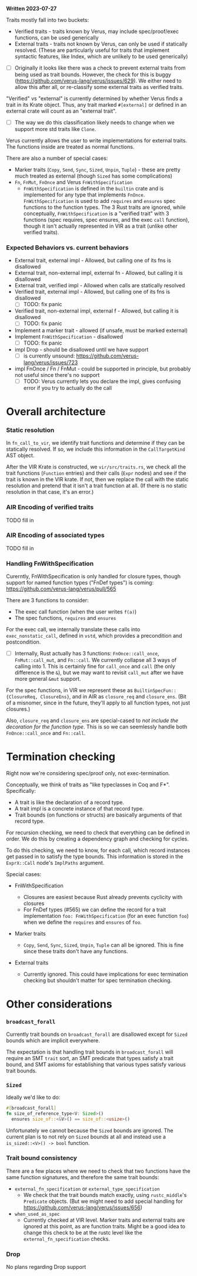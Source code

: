 **Written 2023-07-27**

Traits mostly fall into two buckets:

 * Verified traits - traits known by Verus, may include spec/proof/exec functions, can be used generically
 * External traits - traits not known by Verus, can only be used if statically resolved. (These are particularly useful for traits that implement syntactic features, like Index, which are unlikely to be used generically)
  - [ ] Originally it looks like there was a check to prevent external traits from being
        used as trait bounds. However, the check for this is buggy
        (https://github.com/verus-lang/verus/issues/629). We either need to allow this
        after all, or re-classify some external traits as verified traits.

"Verified" vs "external" is currently determined by whether Verus finds a trait in its
Krate object. Thus, any trait marked `#[external]` or defined in an external crate
will count as an "external trait".
  - [ ] The way we do this classification likely needs to change when we support more std traits like `Clone`.

Verus currently allows the user to write implementations for external traits. The functions
inside are treated as normal functions.

There are also a number of special cases:

 * Marker traits (`Copy`, `Send`, `Sync`, `Sized`, `Unpin`, `Tuple`) - these are pretty much treated as external (though `Sized` has some complications)
 * `Fn`, `FnMut`, `FnOnce` and Verus `FnWithSpecification`
    * `FnWithSpecification` is defined in the `builtin` crate and is implemented for any type that implements `FnOnce`. `FnWithSpecification` is used to add `requires` and `ensures` spec functions to the function types. The 3 Rust traits are ignored, while conceptually, `FnWithSpecification` is a "verified trait" with 3 functions (spec requires, spec ensures, and the exec `call` function), though it isn't actually represented in VIR as a trait (unlike other verified traits).

### Expected Behaviors vs. current behaviors

 - External trait, external impl - Allowed, but calling one of its fns is disallowed
 - External trait, non-external impl, external fn - Allowed, but calling it is disallowed
 - External trait, verified impl - Allowed when calls are statically resolved
 - Verified trait, external impl - Allowed, but calling one of its fns is disallowed
   - [ ] TODO: fix panic
 - Verified trait, non-external impl, external f - Allowed, but calling it is disallowed
   - [ ] TODO: fix panic
 - Implement a marker trait - allowed (if unsafe, must be marked external)
 - Implement `FnWithSpecification` - disallowed
   - [ ] TODO: fix panic
 - impl Drop - should be disallowed until we have support
   - [ ] is currently unsound: https://github.com/verus-lang/verus/issues/723
 - impl FnOnce / Fn / FnMut - could be supported in principle, but probably not useful since there's no support
   - [ ] TODO: Verus currently lets you declare the impl, gives confusing error if you try to actually do the call

# Overall architecture

### Static resolution

In `fn_call_to_vir`, we identify trait functions and determine if they can be statically resolved.
If so, we include this information in the `CallTargetKind` AST object.

After the VIR Krate is constructed, we `vir/src/traits.rs`, we check all the trait functions 
(`Function` entries) and their calls (`Expr` nodes) and see if the trait is known in the VIR 
krate.  If not, then we replace the call with the static resolution and pretend that it
isn't a trait function at all. (If there is no static resolution in that case, it's an error.) 

### AIR Encoding of verified traits

TODO fill in

### AIR Encoding of associated types

TODO fill in

### Handling FnWithSpecification

Curerntly, FnWithSpecification is only handled for closure types, though support
for named function types ("FnDef types") is coming: https://github.com/verus-lang/verus/pull/565

There are 3 functions to consider:

 * The exec call function (when the user writes `f(a)`)
 * The spec functions, `requires` and `ensures`

For the exec call, we internally translate these calls into `exec_nonstatic_call`, defined
in `vstd`, which provides a precondition and postcondition.

 - [ ] Internally, Rust actually has 3 functions: `FnOnce::call_once`, `FnMut::call_mut`, and `Fn::call`. We currently collapse all 3 ways of calling into 1. This is certainly fine for `call_once` and `call` (the only difference is the `&`), but we may want to revisit `call_mut` after we have more general `&mut` support.

For the spec functions, in VIR we represent these as `BuiltinSpecFun::{ClosureReq, ClosureEns}`,
and in AIR as `closure_req` and `closure_ens`. (Bit of a misnomer, since in the future,
they'll apply to all function types, not just closures.)

Also, `closure_req` and `closure_ens` are special-cased to _not include the decoration
for the function type_. This is so we can seemlessly handle both `FnOnce::call_once` and
`Fn::call`.

# Termination checking

Right now we're considering spec/proof only, not exec-termination.

Conceptually, we think of traits as "like typeclasses in Coq and F*". Specifically:

 * A trait is like the declaration of a record type.
 * A trait impl is a concrete instance of that record type.
 * Trait bounds (on functions or structs) are basically arguments of that record type.

For recursion checking, we need to check that everything can be defined in order.
We do this by creating a dependency graph and checking for cycles.

To do this checking, we need to know, for each call, which record instances get passed
in to satisfy the type bounds. This information is stored in the `ExprX::Call` node's `ImplPaths`
argument.

Special cases:

 * FnWithSpecification
   * Closures are easiest because Rust already prevents cyclicity with closures
   * For FnDef types (#565) we can define the record for a trait implementation
      `foo: FnWithSpecification` (for an exec function `foo`)
      when we define the `requires` and `ensures` of `foo`.

 * Marker traits
   * `Copy`, `Send`, `Sync`, `Sized`, `Unpin`, `Tuple` can all be ignored. This is fine since these traits don't have any functions.
 * External traits
   * Currently ignored. This could have implications for exec termination checking but shouldn't matter for spec termination checking. 

# Other considerations

### `broadcast_forall`

Currently trait bounds on `broadcast_forall` are disallowed except for `Sized`
bounds which are implicit everywhere.

The expectation is that handling trait bounds in `broadcast_forall` will require an SMT `trait` sort,
an SMT predicate that types satisfy a trait bound, and SMT axioms for establishing that various types satisfy various trait bounds.

### `Sized`

Ideally we'd like to do:

```rust
#[broadcast_forall]
fn size_of_reference_type<V: Sized>()
  ensures size_of::<&V>() == size_of::<usize>()
```

Unfortunately we cannot because the `Sized` bounds are ignored. The current plan is to
not rely on `Sized` bounds at all and instead use a `is_sized::<V>() -> bool` function.

### Trait bound consistency

There are a few places where we need to check that two functions have the same function signatures, and therefore the same trait bounds:

 * `external_fn_specification` or `external_type_specification`
   * We check that the trait bounds match exactly, using `rustc_middle`'s `Predicate` objects.
     (But we might need to add special handling for https://github.com/verus-lang/verus/issues/656)
 * `when_used_as_spec`
   * Currently checked at VIR level. Marker traits and external traits are ignored at this point, as are function traits. Might be a good idea to change this check to be at the rustc level
     like the `external_fn_specification` checks.

### Drop

No plans regarding Drop support

